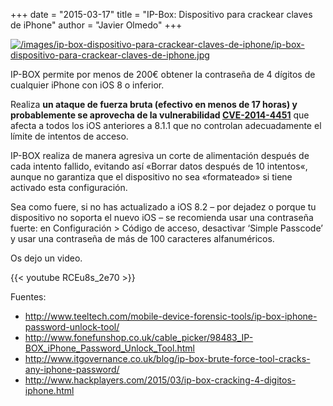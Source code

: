 +++
date = "2015-03-17"
title = "IP-Box: Dispositivo para crackear claves de iPhone"
author = "Javier Olmedo"
+++

[![/images/ip-box-dispositivo-para-crackear-claves-de-iphone/ip-box-dispositivo-para-crackear-claves-de-iphone.jpg](/images/ip-box-dispositivo-para-crackear-claves-de-iphone/ip-box-dispositivo-para-crackear-claves-de-iphone_banner.jpg)](/images/ip-box-dispositivo-para-crackear-claves-de-iphone/ip-box-dispositivo-para-crackear-claves-de-iphone_banner.jpg)

IP-BOX permite por menos de 200€ obtener la contraseña de 4 dígitos de cualquier iPhone con iOS 8 o inferior.

Realiza **un ataque de fuerza bruta (efectivo en menos de 17 horas) y probablemente se aprovecha de la vulnerabilidad [CVE-2014-4451](https://cve.mitre.org/cgi-bin/cvename.cgi?name=CVE-2014-4451)** que afecta a todos los iOS anteriores a 8.1.1 que no controlan adecuadamente el límite de intentos de acceso.

IP-BOX realiza de manera agresiva un corte de alimentación después de cada intento fallido, evitando así «Borrar datos después de 10 intentos«, aunque no garantiza que el dispositivo no sea «formateado» si tiene activado esta configuración.

Sea como fuere, si no has actualizado a iOS 8.2 – por dejadez o porque tu dispositivo no soporta el nuevo iOS – se recomienda usar una contraseña fuerte: en Configuración > Código de acceso, desactivar ‘Simple Passcode’ y usar una contraseña de más de 100 caracteres alfanuméricos.

Os dejo un video.

{{< youtube RCEu8s_2e70 >}}

Fuentes:

- http://www.teeltech.com/mobile-device-forensic-tools/ip-box-iphone-password-unlock-tool/
- http://www.fonefunshop.co.uk/cable_picker/98483_IP-BOX_iPhone_Password_Unlock_Tool.html
- http://www.itgovernance.co.uk/blog/ip-box-brute-force-tool-cracks-any-iphone-password/
- http://www.hackplayers.com/2015/03/ip-box-cracking-4-digitos-iphone.html